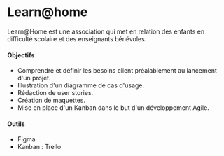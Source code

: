 # Learn@home

Learn@Home est une association qui met en relation des enfants en difficulté scolaire et des enseignants bénévoles.


#### Objectifs

- Comprendre et définir les besoins client préalablement au lancement d'un projet.
- Illustration d'un diagramme de cas d'usage.
- Rédaction de user stories.
- Création de maquettes.
- Mise en place d'un Kanban dans le but d'un développement Agile.

#### Outils

- Figma
- Kanban : Trello
